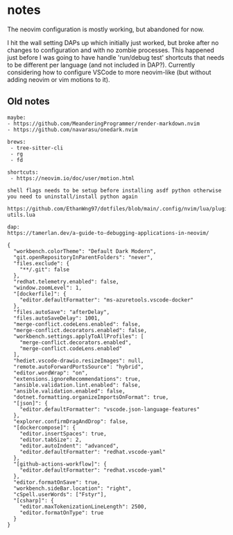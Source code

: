 # notes

The neovim configuration is mostly working, but abandoned for now.

I hit the wall setting DAPs up which initially just worked, but broke after no changes to configuration and with no zombie processes.
This happened just before I was going to have handle 'run/debug test' shortcuts that needs to be different per language (and not included in DAP?).
Currently considering how to configure VSCode to more neovim-like (but without adding neovim or vim motions to it).

## Old notes
```
maybe:
- https://github.com/MeanderingProgrammer/render-markdown.nvim
- https://github.com/navarasu/onedark.nvim

brews:
 - tree-sitter-cli
 - rg
 - fd

shortcuts:
 - https://neovim.io/doc/user/motion.html

shell flags needs to be setup before installing asdf python otherwise you need to uninstall/install python again

https://github.com/EthanWng97/dotfiles/blob/main/.config/nvim/lua/plugins/lsp/lsp-utils.lua

dap:
https://tamerlan.dev/a-guide-to-debugging-applications-in-neovim/
```

```
{
  "workbench.colorTheme": "Default Dark Modern",
  "git.openRepositoryInParentFolders": "never",
  "files.exclude": {
    "**/.git": false
  },
  "redhat.telemetry.enabled": false,
  "window.zoomLevel": 1,
  "[dockerfile]": {
    "editor.defaultFormatter": "ms-azuretools.vscode-docker"
  },
  "files.autoSave": "afterDelay",
  "files.autoSaveDelay": 1001,
  "merge-conflict.codeLens.enabled": false,
  "merge-conflict.decorators.enabled": false,
  "workbench.settings.applyToAllProfiles": [
    "merge-conflict.decorators.enabled",
    "merge-conflict.codeLens.enabled"
  ],
  "hediet.vscode-drawio.resizeImages": null,
  "remote.autoForwardPortsSource": "hybrid",
  "editor.wordWrap": "on",
  "extensions.ignoreRecommendations": true,
  "ansible.validation.lint.enabled": false,
  "ansible.validation.enabled": false,
  "dotnet.formatting.organizeImportsOnFormat": true,
  "[json]": {
    "editor.defaultFormatter": "vscode.json-language-features"
  },
  "explorer.confirmDragAndDrop": false,
  "[dockercompose]": {
    "editor.insertSpaces": true,
    "editor.tabSize": 2,
    "editor.autoIndent": "advanced",
    "editor.defaultFormatter": "redhat.vscode-yaml"
  },
  "[github-actions-workflow]": {
    "editor.defaultFormatter": "redhat.vscode-yaml"
  },
  "editor.formatOnSave": true,
  "workbench.sideBar.location": "right",
  "cSpell.userWords": ["Fstyr"],
  "[csharp]": {
    "editor.maxTokenizationLineLength": 2500,
    "editor.formatOnType": true
  }
}
```
